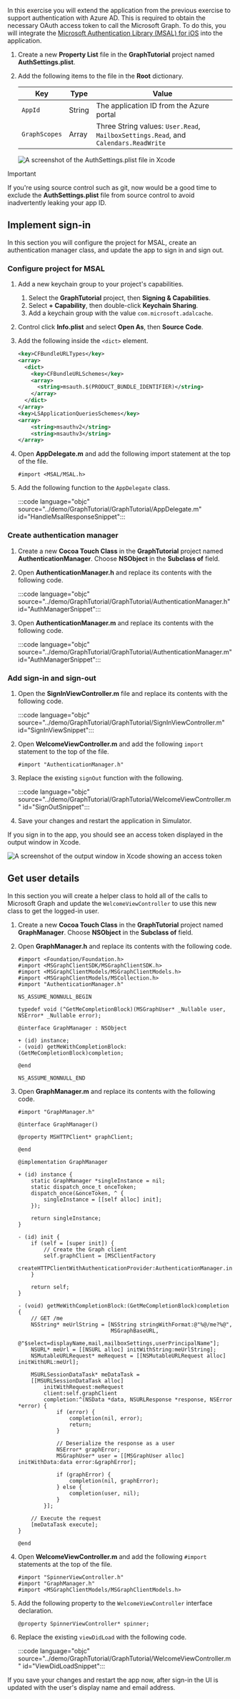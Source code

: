 <!-- markdownlint-disable MD002 MD041 -->

In this exercise you will extend the application from the previous exercise to support authentication with Azure AD. This is required to obtain the necessary OAuth access token to call the Microsoft Graph. To do this, you will integrate the [Microsoft Authentication Library (MSAL) for iOS](https://github.com/AzureAD/microsoft-authentication-library-for-objc) into the application.

1. Create a new **Property List** file in the **GraphTutorial** project named **AuthSettings.plist**.
1. Add the following items to the file in the **Root** dictionary.

    | Key | Type | Value |
    |-----|------|-------|
    | `AppId` | String | The application ID from the Azure portal |
    | `GraphScopes` | Array | Three String values: `User.Read`, `MailboxSettings.Read`, and `Calendars.ReadWrite` |

    ![A screenshot of the AuthSettings.plist file in Xcode](./images/auth-settings.png)

> [!IMPORTANT]
> If you're using source control such as git, now would be a good time to exclude the **AuthSettings.plist** file from source control to avoid inadvertently leaking your app ID.

## Implement sign-in

In this section you will configure the project for MSAL, create an authentication manager class, and update the app to sign in and sign out.

### Configure project for MSAL

1. Add a new keychain group to your project's capabilities.
    1. Select the **GraphTutorial** project, then **Signing & Capabilities**.
    1. Select **+ Capability**, then double-click **Keychain Sharing**.
    1. Add a keychain group with the value `com.microsoft.adalcache`.

1. Control click **Info.plist** and select **Open As**, then **Source Code**.
1. Add the following inside the `<dict>` element.

    ```xml
    <key>CFBundleURLTypes</key>
    <array>
      <dict>
        <key>CFBundleURLSchemes</key>
        <array>
          <string>msauth.$(PRODUCT_BUNDLE_IDENTIFIER)</string>
        </array>
      </dict>
    </array>
    <key>LSApplicationQueriesSchemes</key>
    <array>
        <string>msauthv2</string>
        <string>msauthv3</string>
    </array>
    ```

1. Open **AppDelegate.m** and add the following import statement at the top of the file.

    ```objc
    #import <MSAL/MSAL.h>
    ```

1. Add the following function to the `AppDelegate` class.

    :::code language="objc" source="../demo/GraphTutorial/GraphTutorial/AppDelegate.m" id="HandleMsalResponseSnippet":::

### Create authentication manager

1. Create a new **Cocoa Touch Class** in the **GraphTutorial** project named **AuthenticationManager**. Choose **NSObject** in the **Subclass of** field.
1. Open **AuthenticationManager.h** and replace its contents with the following code.

    :::code language="objc" source="../demo/GraphTutorial/GraphTutorial/AuthenticationManager.h" id="AuthManagerSnippet":::

1. Open **AuthenticationManager.m** and replace its contents with the following code.

    :::code language="objc" source="../demo/GraphTutorial/GraphTutorial/AuthenticationManager.m" id="AuthManagerSnippet":::

### Add sign-in and sign-out

1. Open the **SignInViewController.m** file and replace its contents with the following code.

    :::code language="objc" source="../demo/GraphTutorial/GraphTutorial/SignInViewController.m" id="SignInViewSnippet":::

1. Open **WelcomeViewController.m** and add the following `import` statement to the top of the file.

    ```objc
    #import "AuthenticationManager.h"
    ```

1. Replace the existing `signOut` function with the following.

    :::code language="objc" source="../demo/GraphTutorial/GraphTutorial/WelcomeViewController.m" id="SignOutSnippet":::

1. Save your changes and restart the application in Simulator.

If you sign in to the app, you should see an access token displayed in the output window in Xcode.

![A screenshot of the output window in Xcode showing an access token](./images/access-token-output.png)

## Get user details

In this section you will create a helper class to hold all of the calls to Microsoft Graph and update the `WelcomeViewController` to use this new class to get the logged-in user.

1. Create a new **Cocoa Touch Class** in the **GraphTutorial** project named **GraphManager**. Choose **NSObject** in the **Subclass of** field.
1. Open **GraphManager.h** and replace its contents with the following code.

    ```objc
    #import <Foundation/Foundation.h>
    #import <MSGraphClientSDK/MSGraphClientSDK.h>
    #import <MSGraphClientModels/MSGraphClientModels.h>
    #import <MSGraphClientModels/MSCollection.h>
    #import "AuthenticationManager.h"

    NS_ASSUME_NONNULL_BEGIN

    typedef void (^GetMeCompletionBlock)(MSGraphUser* _Nullable user, NSError* _Nullable error);

    @interface GraphManager : NSObject

    + (id) instance;
    - (void) getMeWithCompletionBlock: (GetMeCompletionBlock)completion;

    @end

    NS_ASSUME_NONNULL_END
    ```

1. Open **GraphManager.m** and replace its contents with the following code.

    ```objc
    #import "GraphManager.h"

    @interface GraphManager()

    @property MSHTTPClient* graphClient;

    @end

    @implementation GraphManager

    + (id) instance {
        static GraphManager *singleInstance = nil;
        static dispatch_once_t onceToken;
        dispatch_once(&onceToken, ^ {
            singleInstance = [[self alloc] init];
        });

        return singleInstance;
    }

    - (id) init {
        if (self = [super init]) {
            // Create the Graph client
            self.graphClient = [MSClientFactory
                                createHTTPClientWithAuthenticationProvider:AuthenticationManager.instance];
        }

        return self;
    }

    - (void) getMeWithCompletionBlock:(GetMeCompletionBlock)completion {
        // GET /me
        NSString* meUrlString = [NSString stringWithFormat:@"%@/me?%@",
                                 MSGraphBaseURL,
                                 @"$select=displayName,mail,mailboxSettings,userPrincipalName"];
        NSURL* meUrl = [[NSURL alloc] initWithString:meUrlString];
        NSMutableURLRequest* meRequest = [[NSMutableURLRequest alloc] initWithURL:meUrl];

        MSURLSessionDataTask* meDataTask =
        [[MSURLSessionDataTask alloc]
            initWithRequest:meRequest
            client:self.graphClient
            completion:^(NSData *data, NSURLResponse *response, NSError *error) {
                if (error) {
                    completion(nil, error);
                    return;
                }

                // Deserialize the response as a user
                NSError* graphError;
                MSGraphUser* user = [[MSGraphUser alloc] initWithData:data error:&graphError];

                if (graphError) {
                    completion(nil, graphError);
                } else {
                    completion(user, nil);
                }
            }];

        // Execute the request
        [meDataTask execute];
    }

    @end
    ```

1. Open **WelcomeViewController.m** and add the following `#import` statements at the top of the file.

    ```objc
    #import "SpinnerViewController.h"
    #import "GraphManager.h"
    #import <MSGraphClientModels/MSGraphClientModels.h>
    ```

1. Add the following property to the `WelcomeViewController` interface declaration.

    ```objc
    @property SpinnerViewController* spinner;
    ```

1. Replace the existing `viewDidLoad` with the following code.

    :::code language="objc" source="../demo/GraphTutorial/GraphTutorial/WelcomeViewController.m" id="ViewDidLoadSnippet":::

If you save your changes and restart the app now, after sign-in the UI is updated with the user's display name and email address.
